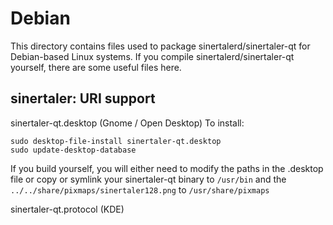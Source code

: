 
Debian
====================
This directory contains files used to package sinertalerd/sinertaler-qt
for Debian-based Linux systems. If you compile sinertalerd/sinertaler-qt yourself, there are some useful files here.

## sinertaler: URI support ##


sinertaler-qt.desktop  (Gnome / Open Desktop)
To install:

	sudo desktop-file-install sinertaler-qt.desktop
	sudo update-desktop-database

If you build yourself, you will either need to modify the paths in
the .desktop file or copy or symlink your sinertaler-qt binary to `/usr/bin`
and the `../../share/pixmaps/sinertaler128.png` to `/usr/share/pixmaps`

sinertaler-qt.protocol (KDE)


